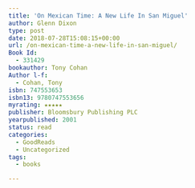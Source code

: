 ```yaml
---
title: 'On Mexican Time: A New Life In San Miguel'
author: Glenn Dixon
type: post
date: 2018-07-28T15:08:15+00:00
url: /on-mexican-time-a-new-life-in-san-miguel/
Book Id:
  - 331429
bookauthor: Tony Cohan
Author l-f:
  - Cohan, Tony
isbn: 747553653
isbn13: 9780747553656
myrating: ★★★★★
publisher: Bloomsbury Publishing PLC
yearpublished: 2001
status: read
categories:
  - GoodReads
  - Uncategorized
tags:
  - books

---
```

